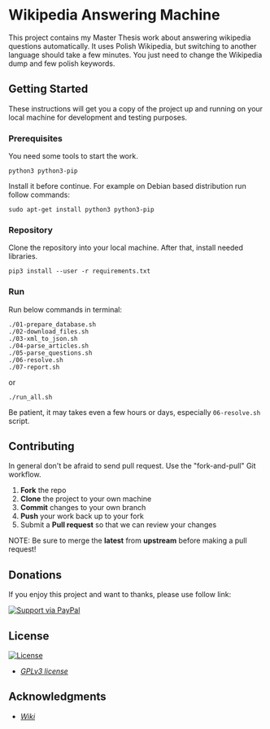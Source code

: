 # Wikipedia Answering Machine

This project contains my Master Thesis work about answering wikipedia questions automatically. It uses Polish Wikipedia, but switching to another language should take a few minutes. You just need to change the Wikipedia dump and few polish keywords.

## Getting Started

These instructions will get you a copy of the project up and running on your local machine for development and testing purposes.

### Prerequisites

You need some tools to start the work.

```
python3 python3-pip
```

Install it before continue. For example on Debian based distribution run follow commands:
```
sudo apt-get install python3 python3-pip
```

### Repository

Clone the repository into your local machine. After that, install needed libraries.
```
pip3 install --user -r requirements.txt
```

### Run

Run below commands in terminal:
```
./01-prepare_database.sh
./02-download_files.sh
./03-xml_to_json.sh
./04-parse_articles.sh
./05-parse_questions.sh
./06-resolve.sh
./07-report.sh
```
or
```
./run_all.sh
```
Be patient, it may takes even a few hours or days, especially `06-resolve.sh` script.

## Contributing

In general don't be afraid to send pull request. Use the "fork-and-pull" Git workflow.

1. **Fork** the repo
2. **Clone** the project to your own machine
3. **Commit** changes to your own branch
4. **Push** your work back up to your fork
5. Submit a **Pull request** so that we can review your changes

NOTE: Be sure to merge the **latest** from **upstream** before making a pull request!

## Donations

If you enjoy this project and want to thanks, please use follow link:

[![Support via PayPal](https://www.paypalobjects.com/webstatic/en_US/i/buttons/pp-acceptance-medium.png)](https://www.paypal.com/cgi-bin/webscr?cmd=_donations&business=shajen@shajen.pl&lc=US&item_name=Donate+Micropython+esp8266&no_note=0&cn=&curency_code=USD)

## License

[![License](https://img.shields.io/:license-GPLv3-blue.svg?style=flat-square)](https://www.gnu.org/licenses/gpl.html)

- *[GPLv3 license](https://www.gnu.org/licenses/gpl.html)*

## Acknowledgments

- *[Wiki](https://www.wikipedia.org/)*
